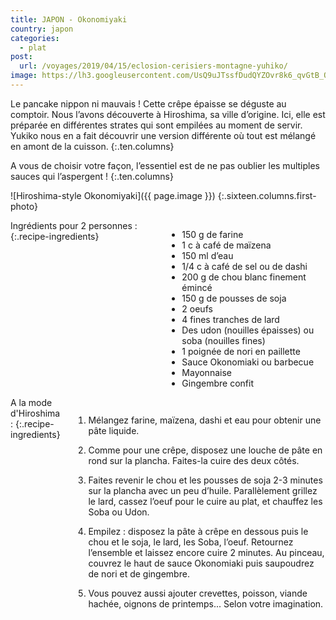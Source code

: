 ```yaml
---
title: JAPON - Okonomiyaki
country: japon
categories:
  - plat
post:
  url: /voyages/2019/04/15/eclosion-cerisiers-montagne-yuhiko/
image: https://lh3.googleusercontent.com/UsQ9uJTssfDudQYZOvr8k6_qvGtB_OIs33Kub897lntzL4tUO990qoTu-0ruX4S4oVj3PcEj8kodIml1UzNm9uUwTQ80NnHdBoWVmji-f9B2Dg5GPfc6sBBDhTvlmHhQwDL9dBj8_QzVQgSmpq0Kyij6bB7upR_8QEOk4w8iBysKQl3z4z7rZLTQDJn3Vv3_qTSykw_CSSWQakaUztV4Hx_0PbC-Z9aCIItuG2ERZhUAJW2YZdg-AF2BILYoFhFQc-2AWRgUOIKebtFjY6_ff9YlRiQlKQA5MI0pFEC-apnncFdSio-gr0y2A5F5TlYysa8AonI059Jx5Liy_Fgv-BnjW5qg9kilxH2OziIewqApul1o-ExHyRahd7WRI42kDvSzgnaUa1l0g8ONViUFr4gAYLrxUxlGg8tIhFzHlUvuoLavEQCraVGgYvgL6RnTtchbkx6mMRhZQ--tJf5XEQT6VMkra5Pfy3Dev7YylnHrLCl6POm_dncOKP6SOjwRNhTvrSJdA-o4uxworJ5Z5CONdOHQsvcvuVvTYRsNNfWpo3mAxTNPhL7we922Wfcr-L1CeFAD6CCkk3CFwlG25Vp9fq7OVqCUz5pX3ihaDeAQZYfiZJN3KaGslvhKF4rTFr4sGN8jwF3olLV4TVwHNC-0BRK-Y_6glsVlAH5RDAM3kuDEDnqyxXF0HGcK1SbUZ1jKx3ejaD7-OFaSFBBW6yvM9DNLK1gQH6mn6tgH_iuuq2wp=w900
---
```


Le pancake nippon ni mauvais ! Cette crêpe épaisse se déguste au comptoir. Nous l’avons découverte à Hiroshima, sa ville d’origine. Ici, elle est préparée en différentes strates qui sont empilées au moment de servir. Yukiko nous en a fait découvrir une version différente où tout est mélangé en amont de la cuisson. 
{:.ten.columns}

<!--fin extrait-->

A vous de choisir votre façon, l’essentiel est de ne pas oublier les multiples sauces qui l’aspergent !
{:.ten.columns}

![Hiroshima-style Okonomiyaki]({{ page.image }})
{:.sixteen.columns.first-photo}

<div class="four columns" markdown="1">
Ingrédients pour 2 personnes :
{:.recipe-ingredients}

- 150 g de farine
- 1 c à café de maïzena
- 150 ml d’eau
- 1/4 c à café de sel ou de dashi
- 200 g de chou blanc finement émincé
- 150 g de pousses de soja
- 2 oeufs
- 4 fines tranches de lard
- Des udon (nouilles épaisses) ou soba (nouilles fines)
- 1 poignée de nori en paillette
- Sauce Okonomiaki ou barbecue
- Mayonnaise
- Gingembre confit
</div>



<div class="ten columns" markdown="1">
A la mode d'Hiroshima :
{:.recipe-ingredients}
 
1. Mélangez farine, maïzena, dashi et eau pour obtenir une pâte liquide.

2. Comme pour une crêpe, disposez une louche de pâte en rond sur la plancha. Faites-la cuire des deux côtés.

3. Faites revenir le chou et les pousses de soja 2-3 minutes sur la plancha avec un peu d’huile. Parallèlement grillez le lard, cassez l’oeuf pour le cuire au plat, et chauffez les Soba ou Udon.

4. Empilez : disposez la pâte à crêpe en dessous puis le chou et le soja, le lard, les Soba, l’oeuf. Retournez l’ensemble et laissez encore cuire 2 minutes. Au pinceau, couvrez le haut de sauce Okonomiaki puis saupoudrez de nori et de gingembre.

5. Vous pouvez aussi ajouter crevettes, poisson, viande hachée, oignons de printemps... Selon votre imagination.
</div>
